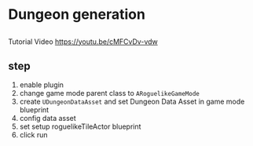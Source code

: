 # Dungeon generation

## 

Tutorial Video  https://youtu.be/cMFCvDv-vdw

## step

1. enable plugin
2. change game mode parent class to  `ARoguelikeGameMode`
3. create `UDungeonDataAsset`  and set Dungeon Data Asset in game mode blueprint
4. config data asset
5. set setup  roguelikeTileActor blueprint 
6. click run

